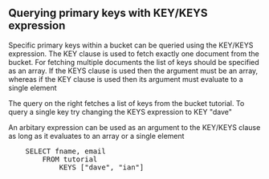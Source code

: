 ## Querying primary keys with KEY/KEYS expression

Specific primary keys within a bucket can be queried using the KEY/KEYS expression. The KEY clause is used to fetch exactly one document from the bucket. For fetching multiple documents the list of keys should be specified as an array.  If the KEYS clause is used then the argument must be an array, whereas if the KEY clause is used then its argument must evaluate to a single element

The query on the right fetches a list of keys from the bucket tutorial. To query a single key try changing the KEYS expression to KEY "dave"

An arbitary expression can be used as an argument to the KEY/KEYS clause as long as it evaluates to an array or a single element

<pre id="example">
    SELECT fname, email
        FROM tutorial 
            KEYS ["dave", "ian"]
</pre>
